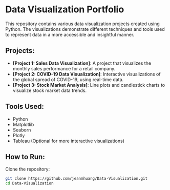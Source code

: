 # Data Visualization Portfolio

This repository contains various data visualization projects created using Python. The visualizations demonstrate different techniques and tools used to represent data in a more accessible and insightful manner.

## Projects:
- **[Project 1: Sales Data Visualization]**: A project that visualizes the monthly sales performance for a retail company.
- **[Project 2: COVID-19 Data Visualization]**: Interactive visualizations of the global spread of COVID-19, using real-time data.
- **[Project 3: Stock Market Analysis]**: Line plots and candlestick charts to visualize stock market data trends.

## Tools Used:
- Python
- Matplotlib
- Seaborn
- Plotly
- Tableau (Optional for more interactive visualizations)

## How to Run:
Clone the repository:
```bash
git clone https://github.com/jeanmhuang/Data-Visualization.git
cd Data-Visualization
